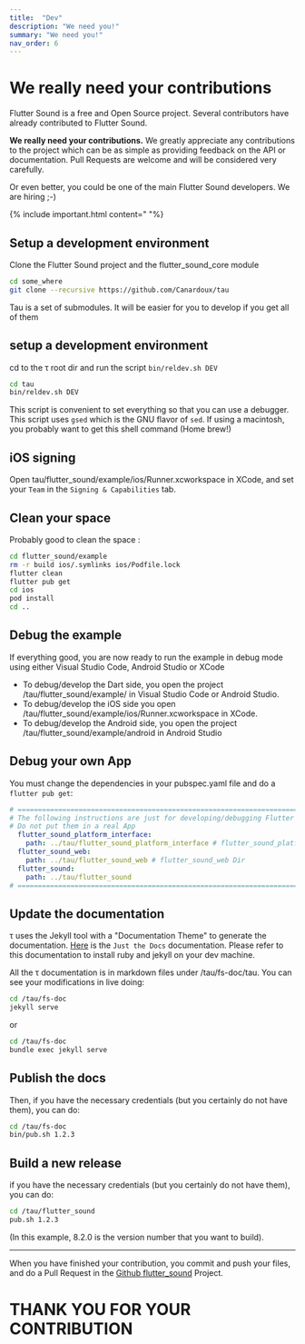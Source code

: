 ```yaml
---
title:  "Dev"
description: "We need you!"
summary: "We need you!"
nav_order: 6
---
```


# We really need your contributions

Flutter Sound is a free and Open Source project. Several contributors have already contributed to Flutter Sound.

**We really need your contributions.**
We greatly appreciate any contributions to the project which can be as simple as providing feedback on the API or documentation.
Pull Requests are welcome and will be considered very carefully.

Or even better, you could be one of the main Flutter Sound developers.
We are hiring ;-)

{% include important.html content="
"%}
## Setup a development environment

Clone the Flutter Sound project and the flutter_sound_core module

```sh
cd some_where
git clone --recursive https://github.com/Canardoux/tau
```
Tau is a set of submodules. It will be easier for you to
develop if you get all of them

## setup a development environment

cd to the &tau; root dir and run the script `bin/reldev.sh DEV`

```sh
cd tau
bin/reldev.sh DEV
```
This script is convenient to set everything so that you can use a debugger.
This script uses `gsed` which is the GNU flavor of `sed`.
If using a macintosh, you probably want to get this shell command (Home brew!)

## iOS signing

Open tau/flutter_sound/example/ios/Runner.xcworkspace in XCode, and set your `Team` in the `Signing & Capabilities` tab.

## Clean your space

Probably good to clean the space :

```sh
cd flutter_sound/example
rm -r build ios/.symlinks ios/Podfile.lock
flutter clean
flutter pub get
cd ios
pod install
cd ..
```

## Debug the example

If everything good, you are now ready to run the example in debug mode using either Visual Studio Code, Android Studio or XCode

- To debug/develop the Dart side, you open the project /tau/flutter_sound/example/ in Visual Studio Code or Android Studio.
- To debug/develop the iOS side you open /tau/flutter_sound/example/ios/Runner.xcworkspace in XCode.
- To debug/develop the Android side, you open the project /tau/flutter_sound/example/android in Android Studio

## Debug your own App

You must change the dependencies in your pubspec.yaml file and do a `flutter pub get`:

```yaml
# ============================================================================
# The following instructions are just for developing/debugging Flutter Sound
# Do not put them in a real App
  flutter_sound_platform_interface:
    path: ../tau/flutter_sound_platform_interface # flutter_sound_platform_interface Dir
  flutter_sound_web:
    path: ../tau/flutter_sound_web # flutter_sound_web Dir
  flutter_sound: 
    path: ../tau/flutter_sound
# ============================================================================
```

## Update the documentation

&tau; uses the Jekyll tool with a "Documentation Theme" to generate the documentation.
[Here](https://just-the-docs.com/) is the `Just the Docs` documentation.
Please refer to this documentation to install ruby and jekyll on your dev machine.

All the &tau; documentation is in markdown files under /tau/fs-doc/tau.
You can see your modifications in live doing:

```sh
cd /tau/fs-doc
jekyll serve
```
or
```sh
cd /tau/fs-doc
bundle exec jekyll serve
```

## Publish the docs

Then, if you have the necessary credentials (but you certainly do not have them), you can do:

```sh
cd /tau/fs-doc
bin/pub.sh 1.2.3
```

## Build a new release

if you have the necessary credentials (but you certainly do not have them), you can do:

```sh
cd /tau/flutter_sound
pub.sh 1.2.3
```

(In this example, 8.2.0 is the version number that you want to build).

------------------

When you have finished your contribution, you commit and push your files, and do a Pull Request in the [Github flutter_sound](https://github.com/canardoux/flutter_sound/) Project.

# THANK YOU FOR YOUR CONTRIBUTION
